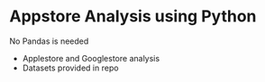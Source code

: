 # Appstore Analysis using Python
No Pandas is needed
* Applestore and Googlestore analysis 
* Datasets provided in repo
